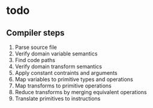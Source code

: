 # todo

## Compiler steps
1. Parse source file
1. Verify domain variable semantics
1. Find code paths
1. Verify domain transform semantics
1. Apply constant contraints and arguments
1. Map variables to primitive types and operations
1. Map transforms to primitive operations
1. Reduce transforms by merging equivalent operations
1. Translate primitives to instructions
